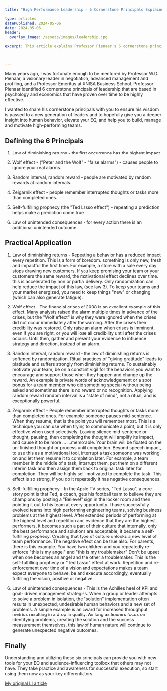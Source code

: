 ```yaml
---
title: "High Performance Leadership - 6 Cornerstone Principals Explained"

type: articles
datePublished: 2024-05-06
date: 2024-05-06
header:
  overlay_image: /assets/images/leadership.jpg

excerpt: This article explains Professor Pienaar's 6 cornerstone principals of leadership that are based in psychology and economics and their practical application in modern leadership.



---
```


Many years ago, I was fortunate enough to be mentored by Professor W.D. Pienaar, a visionary leader in negotiation, advanced management and profiling, and a Professor Emeritus at UNISA Business School.
 Professor Pienaar identified 6 cornerstone principals of leadership that are based in psychology and economics that have proven over time to be highly effective.
 
 I wanted to share his cornerstone principals with you to ensure his wisdom is passed to a new generation of leaders and to hopefully give you a deeper insight into human behavior, elevate your EQ, and help you to build, manage and motivate high-performing teams.

## Defining the 6 Principals

1. Law of diminishing returns - the first occurrence has the highest impact.

2. Wolf effect - ("Peter and the Wolf" - "false alarms") - causes people to ignore your real alarms.

3. Random interval, random reward - people are motivated by random rewards at random intervals.

 4. Zeigarnik effect - people remember interrupted thoughts or tasks more than completed ones.

5. Self-fulfilling prophecy (the "Ted Lasso effect") - repeating a prediction helps make a prediction come true. 

6. Law of unintended consequences - for every action there is an additional unintended outcome.

## Practical Application

1. Law of diminishing returns - Repeating a behavior has a reduced impact every repetition. This is a form of boredom. something is only new, fresh and impactful the first time. For example, a store with a sale every day stops drawing new customers. If you keep promising your team or your customers the same reward, the motivational effect declines over time. this is accelerated by non or partial delivery. Only randomization can help reduce the impact of this law, (see law 3). To keep your teams and your market energized, you need to keep things "new" or changing (which can also generate fatigue).

2. Wolf effect - The financial crises of 2008 is an excellent example of this effect. Many analysts raised the alarm multiple times in advance of the crises, but the "Wolf effect" is why they were ignored when the crises did not occur immediately after the warning. After the crises their credibility was restored. Only raise an alarm when crises is imminent, even if you are right, or you will lose all credibility until after the crises occurs. Until then, gather and present your evidence to influence strategy and direction, instead of an alarm.

3. Random interval, random reward - the law of diminishing returns is softened by randomization. Ritual practices of "giving gratitude" leads to platitude and suffers strongly from diminishing returns. To sustainably motivate your team, be on a constant vigil for the behaviors you want to encourage and support those when they happen and change up the reward. An example is private words of acknowledgement or a spot bonus for a team member who did something special without being asked and sometimes there is no reward or no recognition. Applying random reward random interval is a "state of mind", not a ritual, and is exceptionally powerful.

4. Zeigarnik effect - People remember interrupted thoughts or tasks more than completed ones. For example, someone pauses mid-sentence. When they resume, that is the point you will remember most. This is a technique you can use when trying to communicate a point, but it is only effective when used selectively. Leaving silence mid-sentence or thought, pausing, then completing the thought will amplify its impact, and cause it to be more ... ...memorable. Your brain will be fixated on the un-finished thought or process until completion. Beyond speech impact, to use this as a motivational tool, interrupt a task someone was working on and let them resume it to completion later. For example, a team member in the middle of a task, interrupt them, put them on a different interim task and then assign them back to original task later for completion. They will be highly self-motivated to complete the task. This effect is so strong, if you do it repeatedly it has negative consequences.

5. Self-fulfilling prophecy - In the Apple TV series, "Ted Lasso", a core story point is that Ted, a coach, gets his football team to believe they are champions by posting a "Believe!" sign in the locker room and then pointing it out to his team at every opportunity. I have successfully evolved teams into high performing engineering teams, solving business problems at the highest level. After extended periods of performing at the highest level and repetition and evidence that they are the highest performers, it becomes such a part of their culture that internally, only the best performance and solutions are acceptable, it became a self-fulfilling prophecy. Creating that type of culture unlocks a new level of team performance. The negative effect can be true also. For parents, there is this example. You have two children and you repeatedly re-enforce "this is my angel" and "this is my troublemaker" Don't be upset when one becomes an angel and the other a troublemaker. This is the self-fulfilling prophecy or "Ted Lasso" effect at work. Repetition and re-enforcement over time of a vision and expectations makes a team expect everyone to behave, be and execute accordingly, eventually fulfilling the vision, positive or negative.

6. Law of unintended consequences - This is the Achilles heel of KPI and goal- driven management strategies. When a group or leader attempts to solve a problem in isolation, the "solution" implementation often results in unexpected, undesirable human behaviors and a new set of problems. A simple example is an award for increased throughput metrics resulting in a drop in quality. As long as leaders focus on identifying problems, creating the solution and the success measurement themselves, this law of human nature will continue to generate unexpected negative outcomes. 

## Finally

Understanding and utilizing these six principals can provide you with new tools for your EQ and audience-influencing toolbox that others may not have. They take practice and awareness for successful execution, so start using them now as your key differentiators.

[My original LI article](https://www.linkedin.com/posts/briansrogers_originalabrthoughtabrleadership-writtenabrbyabrahuman-activity-7193349608738050050-N72V?utm_source=share&utm_medium=member_desktop)
